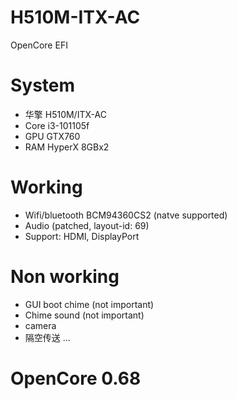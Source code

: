 # H510M-ITX-AC
OpenCore EFI

# System
- 华擎 H510M/ITX-AC
- Core i3-101105f
- GPU GTX760
- RAM HyperX 8GBx2

# Working
- Wifi/bluetooth BCM94360CS2 (natve supported)
- Audio (patched, layout-id: 69)
- Support: HDMI, DisplayPort

# Non working
- GUI boot chime (not important)
- Chime sound (not important)
- camera
- 隔空传送
...
 
# OpenCore 0.68
